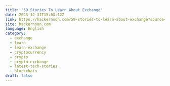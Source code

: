 ```yaml
---
title: "59 Stories To Learn About Exchange"
date: 2023-12-31T15:03:12Z
link: https://hackernoon.com/59-stories-to-learn-about-exchange?source=rss&utm_medium=RSS&utm_source=news.12bit.vn
site: hackernoon.com
language: English
category:
  - exchange
  - learn
  - learn-exchange
  - cryptocurrency
  - crypto
  - crypto-exchange
  - latest-tech-stories
  - blockchain
draft: false
---
```

